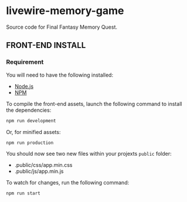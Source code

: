 # livewire-memory-game

Source code for Final Fantasy Memory Quest.

## FRONT-END INSTALL

### Requirement

You will need to have the following installed:

- [Node.js](https://nodejs.org/en/)
- [NPM](https://www.npmjs.com/)

To compile the front-end assets, launch the following command to install the dependencies:

```bash
npm run development
```
Or, for minified assets:
```bash
npm run production
```

You should now see two new files within your projexts `public` folder:
- .public/css/app.min.css
- .public/js/app.min.js

To watch for changes, run the following command:

```bash
npm run start
```